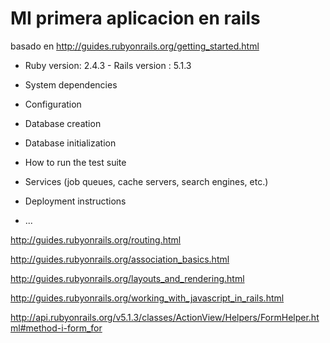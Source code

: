 # MI primera aplicacion en rails

basado en http://guides.rubyonrails.org/getting_started.html

* Ruby version: 2.4.3 - Rails version : 5.1.3

* System dependencies

* Configuration

* Database creation

* Database initialization

* How to run the test suite

* Services (job queues, cache servers, search engines, etc.)

* Deployment instructions

* ...


http://guides.rubyonrails.org/routing.html

http://guides.rubyonrails.org/association_basics.html

http://guides.rubyonrails.org/layouts_and_rendering.html

http://guides.rubyonrails.org/working_with_javascript_in_rails.html

http://api.rubyonrails.org/v5.1.3/classes/ActionView/Helpers/FormHelper.html#method-i-form_for
